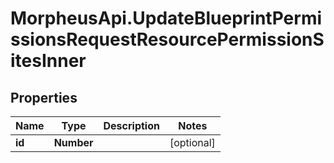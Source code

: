 # MorpheusApi.UpdateBlueprintPermissionsRequestResourcePermissionSitesInner

## Properties

Name | Type | Description | Notes
------------ | ------------- | ------------- | -------------
**id** | **Number** |  | [optional] 


